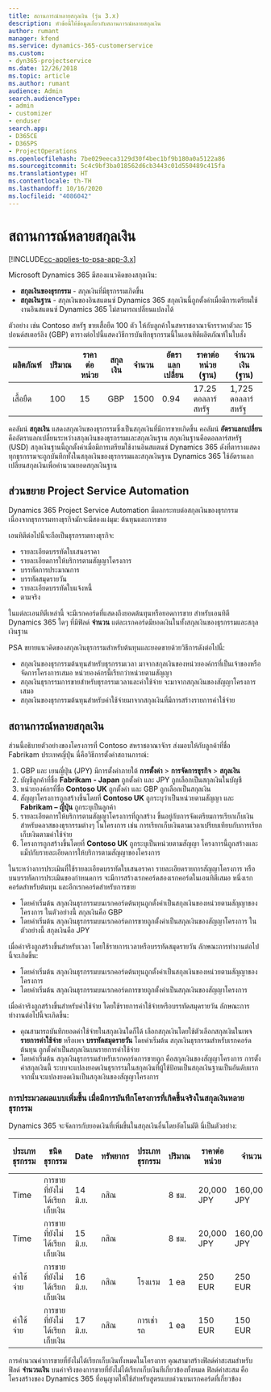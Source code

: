```yaml
---
title: สถานการณ์หลายสกุลเงิน (รุ่น 3.x)
description: หัวข้อนี้ให้ข้อมูลเกี่ยวกับสถานการณ์หลายสกุลเงิน
author: rumant
manager: kfend
ms.service: dynamics-365-customerservice
ms.custom:
- dyn365-projectservice
ms.date: 12/26/2018
ms.topic: article
ms.author: rumant
audience: Admin
search.audienceType:
- admin
- customizer
- enduser
search.app:
- D365CE
- D365PS
- ProjectOperations
ms.openlocfilehash: 7be029eeca3129d30f4bec1bf9b180a0a5122a86
ms.sourcegitcommit: 5c4c9bf3ba018562d6cb3443c01d550489c415fa
ms.translationtype: HT
ms.contentlocale: th-TH
ms.lasthandoff: 10/16/2020
ms.locfileid: "4086042"
---
```

# <a name="multiple-currency-scenarios"></a>สถานการณ์หลายสกุลเงิน

[!INCLUDE[cc-applies-to-psa-app-3.x](../includes/cc-applies-to-psa-app-3x.md)]

Microsoft Dynamics 365 มีสองแนวคิดของสกุลเงิน:

- **สกุลเงินของธุรกรรม** - สกุลเงินที่มีธุรกรรมเกิดขึ้น 
- **สกุลเงินฐาน** - สกุลเงินของอินสแตนซ์ Dynamics 365 สกุลเงินนี้ถูกตั้งค่าเมื่อมีการเตรียมใช้งานอินสแตนซ์ Dynamics 365 ไม่สามารถเปลี่ยนแปลงได้

ตัวอย่าง เช่น Contoso สหรัฐ ขายเสื้อยืด 100 ตัว ให้กับลูกค้าในสหราชอาณาจักรราคาตัวละ 15 ปอนด์สเตอร์ลิง (GBP) ตารางต่อไปนี้แสดงวิธีการบันทึกธุรกรรมนี้ในเอนทิตีผลิตภัณฑ์ในใบสั่ง

| ผลิตภัณฑ์ | ปริมาณ | ราคาต่อหน่วย | สกุลเงิน | จำนวน | อัตราแลกเปลี่ยน | ราคาต่อหน่วย (ฐาน)| จำนวนเงิน (ฐาน)|
|---------|----------|----------------|----------|--------|---------------|----------------------|--------------|
| เสื้อยืด | 100      | 15             | GBP      | 1500   | 0.94          | 17.25 ดอลลาร์สหรัฐ               | 1,725 ดอลลาร์สหรัฐ       |

คอลัมน์ **สกุลเงิน** แสดงสกุลเงินของธุรกรรมซึ่งเป็นสกุลเงินที่มีการขายเกิดขึ้น คอลัมน์ **อัตราแลกเปลี่ยน** คืออัตราแลกเปลี่ยนระหว่างสกุลเงินของธุรกรรมและสกุลเงินฐาน สกุลเงินฐานคือดอลลาร์สหรัฐ (USD) สกุลเงินฐานนี้ถูกตั้งค่าเมื่อมีการเตรียมใช้งานอินสแตนซ์ Dynamics 365
ดังที่ตารางแสดง ทุกธุรกรรมจะถูกบันทึกทั้งในสกุลเงินของธุรกรรมและสกุลเงินฐาน Dynamics 365 ใช้อัตราแลกเปลี่ยนสกุลเงินเพื่อคำนวณยอดสกุลเงินฐาน

## <a name="project-service-automation-extensions"></a>ส่วนขยาย Project Service Automation

Dynamics 365 Project Service Automation มีผลกระทบต่อสกุลเงินของธุรกรรม เนื่องจากธุรกรรมทางธุรกิจมักจะมีสองแง่มุม: ต้นทุนและการขาย

เอนทิตีต่อไปนี้จะถือเป็นธุรกรรมทางธุรกิจ:

- รายละเอียดบรรทัดใบเสนอราคา
- รายละเอียดการให้บริการตามสัญญาโครงการ
- บรรทัดการประมาณการ
- บรรทัดสมุดรายวัน
- รายละเอียดบรรทัดใบแจ้งหนี้
- ตามจริง

ในแต่ละเอนทิตีเหล่านี้ จะมีเรกคอร์ดที่แสดงถึงยอดต้นทุนหรือยอดการขาย สำหรับเอนทิตี Dynamics 365 ใดๆ ที่มีฟิลด์ **จำนวน** แต่ละเรกคอร์ดมียอดเงินในทั้งสกุลเงินของธุรกรรมและสกุลเงินฐาน 

PSA ขยายแนวคิดของสกุลเงินธุรกรรมสำหรับต้นทุนและยอดขายด้วยวิธีการดังต่อไปนี้:

- สกุลเงินของธุรกรรมต้นทุนสำหรับธุรกรรมเวลา มาจากสกุลเงินของหน่วยองค์กรที่เป็นเจ้าของหรือจัดการโครงการเสมอ หน่วยองค์กรนี้เรียกว่าหน่วยตามสัญญา
- สกุลเงินธุรกรรมการขายสำหรับธุรกรรมเวลาและค่าใช้จ่าย จะมาจากสกุลเงินของสัญญาโครงการเสมอ
- สกุลเงินของธุรกรรมต้นทุนสำหรับค่าใช้จ่ายมาจากสกุลเงินที่มีการสร้างรายการค่าใช้จ่าย

## <a name="multiple-currency-scenario"></a>สถานการณ์หลายสกุลเงิน

ส่วนนี้อธิบายตัวอย่างของโครงการที่ Contoso สหราชอาณาจักร ส่งมอบให้กับลูกค้าที่ชื่อ Fabrikam ประเทศญี่ปุ่น นี่คือวิธีการตั้งค่าสถานการณ์:

1. GBP และ เยนญี่ปุ่น (JPY) มีการตั้งค่าภายใต้ **การตั้งค่า** \> **การจัดการธุรกิจ** \> **สกุลเงิน** 
2. บัญชีลูกค้าที่ชื่อ **Fabrikam - Japan** ถูกตั้งค่า และ JPY ถูกเลือกเป็นสกุลเงินในบัญชี
3. หน่วยองค์กรที่ชื่อ **Contoso UK** ถูกตั้งค่า และ GBP ถูกเลือกเป็นสกุลเงิน
4. สัญญาโครงการถูกสร้างขึ้นโดยที่ **Contoso UK** ถูกระบุว่าเป็นหน่วยตามสัญญา และ **Fabrikam – ญี่ปุ่น** ถูกระบุเป็นลูกค้า
5. รายละเอียดการให้บริการตามสัญญาโครงการที่ถูกสร้าง ขึ้นอยู่กับการจัดเตรียมการเรียกเก็บเงิน สำหรับคลาสของธุรกรรมต่างๆ ในโครงการ เช่น การเรียกเก็บเงินตามเวลาเปรียบเทียบกับการเรียกเก็บเงินตามค่าใช้จ่าย
6. โครงการถูกสร้างขึ้นโดยที่ **Contoso UK** ถูกระบุเป็นหน่วยตามสัญญา โครงการนี้ถูกสร้างและแม็ปกับรายละเอียดการให้บริการตามสัญญาของโครงการ


ในระหว่างการประเมินที่ใช้รายละเอียดบรรทัดใบเสนอราคา รายละเอียดรายการสัญญาโครงการ หรือบนบรรทัดการประเมินของกำหนดการ จะมีการสร้างเรกคอร์ดสองเรกคอร์ดในเอนทิตีเสมอ หนึ่งเรกคอร์ดสำหรับต้นทุน และอีกเรกคอร์ดสำหรับการขาย

- โดยค่าเริ่มต้น สกุลเงินธุรกรรมบนเรกคอร์ดต้นทุนถูกตั้งค่าเป็นสกุลเงินของหน่วยตามสัญญาของโครงการ ในตัวอย่างนี้ สกุลเงินคือ GBP
- โดยค่าเริ่มต้น สกุลเงินธุรกรรมบนเรกคอร์ดการขายถูกตั้งค่าเป็นสกุลเงินของสัญญาโครงการ ในตัวอย่างนี้ สกุลเงินคือ JPY

เมื่อค่าจริงถูกสร้างขึ้นสำหรับเวลา โดยใช้รายการเวลาหรือบรรทัดสมุดรายวัน ลักษณะการทำงานต่อไปนี้จะเกิดขึ้น:

- โดยค่าเริ่มต้น สกุลเงินธุรกรรมบนเรกคอร์ดต้นทุนถูกตั้งค่าเป็นสกุลเงินของหน่วยตามสัญญาของโครงการ
- โดยค่าเริ่มต้น สกุลเงินธุรกรรมบนเรกคอร์ดการขายถูกตั้งค่าเป็นสกุลเงินของสัญญาโครงการ

เมื่อค่าจริงถูกสร้างขึ้นสำหรับค่าใช้จ่าย โดยใช้รายการค่าใช้จ่ายหรือบรรทัดสมุดรายวัน ลักษณะการทำงานต่อไปนี้จะเกิดขึ้น:

- คุณสามารถบันทึกยอดค่าใช้จ่ายในสกุลเงินใดก็ได้ เลือกสกุลเงินโดยใช้ตัวเลือกสกุลเงินในเพจ **รายการค่าใช้จ่าย** หรือเพจ **บรรทัดสมุดรายวัน** โดยค่าเริ่มต้น สกุลเงินธุรกรรมสำหรับเรกคอร์ดต้นทุน ถูกตั้งค่าเป็นสกุลเงินบนรายการค่าใช้จ่าย 
- โดยค่าเริ่มต้น สกุลเงินธุรกรรมสำหรับเรกคอร์ดการขายถูก คือสกุลเงินของสัญญาโครงการ การตั้งค่าสกุลเงินนี้ ระบบจะแปลงยอดเงินธุรกรรมในสกุลเงินที่ผู้ใช้ป้อนเป็นสกุลเงินฐานเป็นอันดับแรก จากนั้นจะแปลงยอดเงินเป็นสกุลเงินของสัญญาโครงการ 

### <a name="computing-roll-ups-when-project-actuals-are-recorded-in-multiple-transaction-currencies"></a>การประมวลผลแบบเพิ่มขึ้น เมื่อมีการบันทึกโครงการที่เกิดขึ้นจริงในสกุลเงินหลายธุรกรรม

Dynamics 365 จะจัดการกับยอดเงินที่เพิ่มขึ้นในสกุลเงินอื่นโดยอัตโนมัติ นี่เป็นตัวอย่าง:

| ประเภทธุรกรรม | ชนิดธุรกรรม| Date   | ทรัพยากร | ประเภทธุรกรรม | ปริมาณ | ราคาต่อหน่วย | จำนวน      | อัตราแลกเปลี่ยน | จำนวนยอดเงินในฐาน |
|-------------------|------------------|--------|----------|----------------------|----------|--------------|-------------|---------------|----------------|
| Time              | การขายที่ยังไม่ได้เรียกเก็บเงิน   | 14 มิ.ย. | กสิณ  |                      | 8 ชม.    | 20,000 JPY    | 160,000 JPY | 123           | 1,300.81 USD    |
| Time              | การขายที่ยังไม่ได้เรียกเก็บเงิน   | 15 มิ.ย. | กสิณ  |                      | 8 ชม.    | 20,000 JPY    | 160,000 JPY | 123           | 1,300.81 USD    |
| ค่าใช้จ่าย           | การขายที่ยังไม่ได้เรียกเก็บเงิน   | 16 มิ.ย. | กสิณ  | โรงแรม                | 1 ea     | 250 EUR      | 250 EUR     | 0.94          | 265.95 USD     |
| ค่าใช้จ่าย           | การขายที่ยังไม่ได้เรียกเก็บเงิน   | 17 มิ.ย. | กสิณ  | การเช่ารถ           | 1 ea     | 150 EUR      | 150 EUR     | 0.94          | 159.57 USD     |

การคำนวณค่าการขายที่ยังไม่ได้เรียกเก็บเงินทั้งหมดในโครงการ คุณสามาสร้างฟิลด์ค่าสะสมสำหรับฟิลด์ **จำนวนเงิน** บนค่าจริงของการขายที่ยังไม่ได้เรียกเก็บเงินทีเกี่ยวข้องทั้งหมด ฟิลด์ค่าสะสม คือโครงสร้างของ Dynamics 365 ที่อนุญาตให้ใช้สำหรับสูตรแบบด่วนบนเรกคอร์ดที่เกี่ยวข้อง
